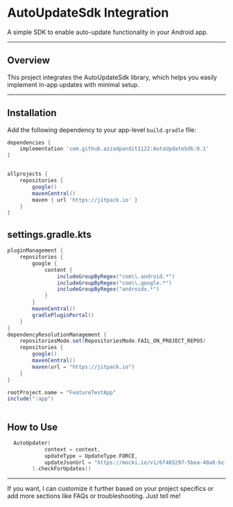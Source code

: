 # AutoUpdateSdk Integration

A simple SDK to enable auto-update functionality in your Android app.

---

## Overview

This project integrates the AutoUpdateSdk library, which helps you easily implement in-app updates with minimal setup.

---

## Installation

Add the following dependency to your app-level `build.gradle` file:

```gradle
dependencies {
    implementation 'com.github.azzadpandit1122:AutoUpdateSdk:0.1'
}


allprojects {
    repositories {
        google()
        mavenCentral()
        maven { url 'https://jitpack.io' }
    }
}

```
## settings.gradle.kts
```gradle
pluginManagement {
    repositories {
        google {
            content {
                includeGroupByRegex("com\\.android.*")
                includeGroupByRegex("com\\.google.*")
                includeGroupByRegex("androidx.*")
            }
        }
        mavenCentral()
        gradlePluginPortal()
    }
}
dependencyResolutionManagement {
    repositoriesMode.set(RepositoriesMode.FAIL_ON_PROJECT_REPOS)
    repositories {
        google()
        mavenCentral()
        maven(url = "https://jitpack.io")
    }
}

rootProject.name = "FeatureTestApp"
include(":app")
 
```
## How to Use
```kotlin
  AutoUpdater(
            context = context,
            updateType = UpdateType.FORCE,
            updateJsonUrl = "https://mocki.io/v1/6f465297-5bea-48a8-bcf7-3f1ab449a7fb"
        ).checkForUpdates()
```
---

If you want, I can customize it further based on your project specifics or add more sections like FAQs or troubleshooting. Just tell me!

